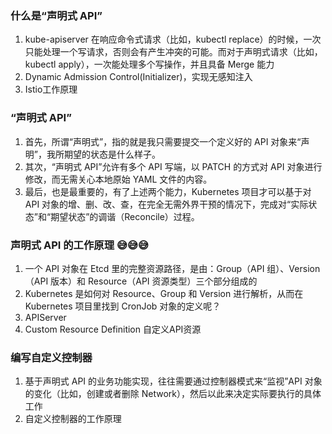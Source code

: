 ### 什么是“声明式 API”

1. kube-apiserver 在响应命令式请求（比如，kubectl replace）的时候，一次只能处理一个写请求，否则会有产生冲突的可能。而对于声明式请求（比如，kubectl apply），一次能处理多个写操作，并且具备 Merge 能力
2. Dynamic Admission Control(Initializer)，实现无感知注入
3. Istio工作原理

### “声明式 API”

1. 首先，所谓“声明式”，指的就是我只需要提交一个定义好的 API 对象来“声明”，我所期望的状态是什么样子。
2. 其次，“声明式 API”允许有多个 API 写端，以 PATCH 的方式对 API 对象进行修改，而无需关心本地原始 YAML 文件的内容。
3. 最后，也是最重要的，有了上述两个能力，Kubernetes 项目才可以基于对 API 对象的增、删、改、查，在完全无需外界干预的情况下，完成对“实际状态”和“期望状态”的调谐（Reconcile）过程。


### 声明式 API 的工作原理 😅😅😅

1. 一个 API 对象在 Etcd 里的完整资源路径，是由：Group（API 组）、Version（API 版本）和 Resource（API 资源类型）三个部分组成的
2. Kubernetes 是如何对 Resource、Group 和 Version 进行解析，从而在 Kubernetes 项目里找到 CronJob 对象的定义呢？
3. APIServer
4. Custom Resource Definition 自定义API资源

### 编写自定义控制器

1. 基于声明式 API 的业务功能实现，往往需要通过控制器模式来“监视”API 对象的变化（比如，创建或者删除 Network），然后以此来决定实际要执行的具体工作
2. 自定义控制器的工作原理